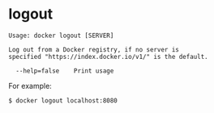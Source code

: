 <!--[metadata]>
+++
title = "logout"
description = "The logout command description and usage"
keywords = ["logout, docker, registry"]
[menu.main]
parent = "smn_cli"
weight=1
+++
<![end-metadata]-->

# logout

    Usage: docker logout [SERVER]

    Log out from a Docker registry, if no server is
	specified "https://index.docker.io/v1/" is the default.

      --help=false    Print usage

For example:

    $ docker logout localhost:8080



